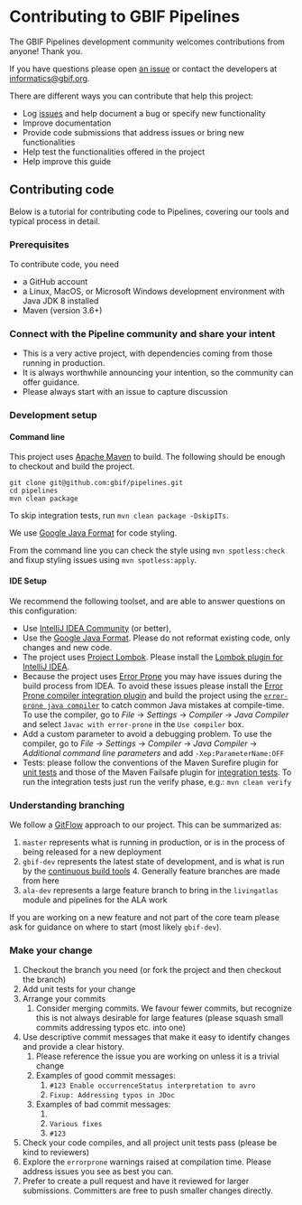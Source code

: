 # Contributing to GBIF Pipelines

The GBIF Pipelines development community welcomes contributions from anyone! Thank you.

If you have questions please open [an issue](https://github.com/gbif/pipelines/issues/new) or contact the developers at informatics@gbif.org.

There are different ways you can contribute that help this project:
- Log [issues](https://github.com/gbif/pipelines/issues) and help document a bug or specify new functionality
- Improve documentation
- Provide code submissions that address issues or bring new functionalities
- Help test the functionalities offered in the project
- Help improve this guide

## Contributing code

Below is a tutorial for contributing code to Pipelines, covering our tools and typical process in detail.

### Prerequisites

To contribute code, you need

- a GitHub account
- a Linux, MacOS, or Microsoft Windows development environment with Java JDK 8 installed
- Maven (version 3.6+)

### Connect with the Pipeline community and share your intent

- This is a very active project, with dependencies coming from those running in production.
- It is always worthwhile announcing your intention, so the community can offer guidance.
- Please always start with an issue to capture discussion

### Development setup

#### Command line

This project uses [Apache Maven](https://maven.apache.org/run.html) to build. The following should be enough to checkout and build the project.

```
git clone git@github.com:gbif/pipelines.git
cd pipelines
mvn clean package
```
To skip integration tests, run `mvn clean package -DskipITs`.

We use [Google Java Format](https://plugins.jetbrains.com/plugin/8527-google-java-format) for code styling.

From the command line you can check the style using `mvn spotless:check` and fixup styling issues using `mvn spotless:apply`.

#### IDE Setup

We recommend the following toolset, and are able to answer questions on this configuration:

- Use [IntelliJ IDEA Community](https://www.jetbrains.com/idea/download/) (or better),
- Use the [Google Java Format](https://plugins.jetbrains.com/plugin/8527-google-java-format). Please do not reformat existing code, only changes and new code.
- The project uses [Project Lombok](https://projectlombok.org/). Please install the [Lombok plugin for IntelliJ IDEA](https://plugins.jetbrains.com/plugin/6317-lombok-plugin).
- Because the project uses [Error Prone](https://code.google.com/p/error-prone) you may have issues during the build process from IDEA.  To avoid these issues please install the [Error Prone compiler integration plugin](https://plugins.jetbrains.com/plugin/7349-error-prone-compiler-integration) and build the project using the [`error-prone java compiler`](https://code.google.com/p/error-prone) to catch common Java mistakes at compile-time. To use the compiler, go to _File_ → _Settings_ → _Compiler_ → _Java Compiler_ and select `Javac with error-prone` in the `Use compiler` box.
- Add a custom parameter to avoid a debugging problem.  To use the compiler, go to _File_ → _Settings_ → _Compiler_ → _Java Compiler_ → _Additional command line parameters_ and add `-Xep:ParameterName:OFF`
- Tests: please follow the conventions of the Maven Surefire plugin for [unit tests](https://maven.apache.org/surefire/maven-surefire-plugin/examples/inclusion-exclusion.html) and those of the Maven Failsafe plugin for [integration tests](https://maven.apache.org/surefire/maven-failsafe-plugin/examples/inclusion-exclusion.html). To run the integration tests just run the verify phase, e.g.: `mvn clean verify`

### Understanding branching

We follow a [GitFlow](https://www.atlassian.com/git/tutorials/comparing-workflows/gitflow-workflow) approach to our project.
This can be summarized as:
1. `master` represents what is running in production, or is in the process of being released for a new deployment
2. `gbif-dev` represents the latest state of development, and is what is run by the [continuous build tools](https://builds.gbif.org/)
   4. Generally feature branches are made from here
3. `ala-dev` represents a large feature branch to bring in the `livingatlas` module and pipelines for the ALA work

If you are working on a new feature and not part of the core team please ask for guidance on where to start (most likely `gbif-dev`).

### Make your change

1. Checkout the branch you need (or fork the project and then checkout the branch)
2. Add unit tests for your change
3. Arrange your commits
    1. Consider merging commits. We favour fewer commits, but recognize this is not always desirable for large features (please squash small commits addressing typos etc. into one)
4. Use descriptive commit messages that make it easy to identify changes and provide a clear history.
    1. Please reference the issue you are working on unless it is a trivial change
    2. Examples of good commit messages:
          1. `#123 Enable occurrenceStatus interpretation to avro`
          1. `Fixup: Addressing typos in JDoc`
    2. Examples of bad commit messages:
          1. ` `
          1. `Various fixes`
          1. `#123`
5. Check your code compiles, and all project unit tests pass (please be kind to reviewers)
6. Explore the `errorprone` warnings raised at compilation time. Please address issues you see as best you can.
6. Prefer to create a pull request and have it reviewed for larger submissions. Committers are free to push smaller changes directly.
